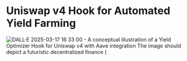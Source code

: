 # Uniswap v4 Hook for Automated Yield Farming

![DALL·E 2025-03-17 16 33 00 - A conceptual illustration of a Yield Optimizer Hook for Uniswap v4 with Aave integration  The image should depict a futuristic decentralized finance (](https://github.com/user-attachments/assets/d13669cc-1502-4cdf-891d-8a8ef329fdac)
